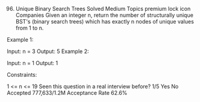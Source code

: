 96. Unique Binary Search Trees
Solved
Medium
Topics
premium lock icon
Companies
Given an integer n, return the number of structurally unique BST's (binary search trees) which has exactly n nodes of unique values from 1 to n.

 

Example 1:


Input: n = 3
Output: 5
Example 2:

Input: n = 1
Output: 1
 

Constraints:

1 <= n <= 19
Seen this question in a real interview before?
1/5
Yes
No
Accepted
777,633/1.2M
Acceptance Rate
62.6%